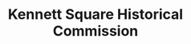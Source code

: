 ---
layout: repo
title: "Kennett Square Historical Commission"
id: 13914
permalink: repos/13914/
---